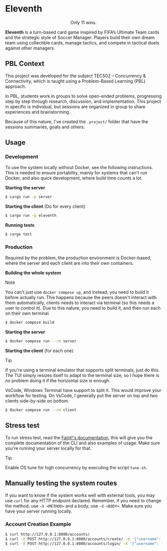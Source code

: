 # Eleventh

<p align="center">Only 11 wins.</p>

**Eleventh** is a turn-based card game inspired by FIFA’s Ultimate Team cards and the strategic style of Soccer Manager.
Players build their own dream team using collectible cards, manage tactics, and compete in tactical duels against other managers. 


## PBL Context

This project was developed for the subject TEC502 – Concurrency & Connectivity, which is taught using a Problem-Based Learning (PBL) approach.

In PBL, students work in groups to solve open-ended problems, progressing step by step through research, discussion, and implementation. This project in specific is individual, but sessions are organized in group to share experiences and brainstorming.

Because of this nature, I've created the `.project/` folder that have the sessions summaries, goals and others.

## Usage

### Development

To use the system locally without Docker, see the following instructions.
This is needed to ensure portability, mainly for systems that can't run Docker,
and also quick development, where build time counts a lot.

**Starting the server**

```sh
$ cargo run -p server
```

**Starting the client** (Do for every client)

```sh
$ cargo run -p eleventh
```

**Running tests**

```sh
$ cargo test
```

### Production

Required by the problem, the production environment is Docker-based,
where the server and each client are into their own containers.

**Building the whole system**

> [!NOTE]
> You can't just use `docker compose up`, and instead, you need to build it before
> actually run. This happens because the peers doesn't interact with them automatically,
> clients needs to interact via terminal (so this needs a user to control it).
> Due to this nature, you need to build it, and then run each on their own terminal.

```sh
$ docker compose build
```

**Starting the server**

```sh
$ docker compose run --rm server
```

**Starting the client** (for each one)

> [!TIP]
> If you're using a terminal emulator that supports split terminals, just do this.
> The TUI simply resizes itself to adapt to the terminal size, so I hope there is 
> no problem doing it if the horizontal size is enough.
> 
> VsCode, Windows Terminal have support to split it. This would improve your workflow for testing.
> On VsCode, I generally put the server on top and two clients side-by-side on bottom.

```sh
$ docker compose run --rm client
```

## Stress test

To run stress test, read the [Faint!'s documentation](./faint/Readme.md), this will give you the complete documentation of the CLI and also examples of usage. Make sure you're running your server locally for that. 

> [!TIP]
> Enable OS tune for high concurrency by executing the script `tune.sh`.

## Manually testing the system routes

If you want to know if the system works well with external tools, you may use `curl` for any HTTP endpoint declared.
Remember, if you need to change the method, use `-X <METHOD>` and a body, use `-d <BODY>`. Make sure you have your server running locally.

### Account Creation Example

```sh
$ curl http://127.0.0.1:8080/accounts/
$ curl -X POST http://127.0.0.1:8080/accounts/create/ -d '{"username": "Rick", "password": "123456"}'
$ curl -X POST http://127.0.0.1:8080/accounts/login/ -d '{"username": "Rick", "password": "123456"}'
```